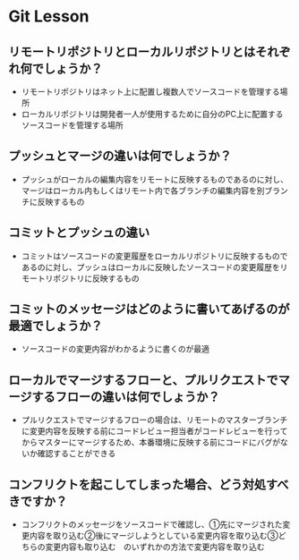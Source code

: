 # Git Lesson

## リモートリポジトリとローカルリポジトリとはそれぞれ何でしょうか？

- リモートリポジトリはネット上に配置し複数人でソースコードを管理する場所
- ローカルリポジトリは開発者一人が使用するために自分のPC上に配置するソースコードを管理する場所

## プッシュとマージの違いは何でしょうか？

- プッシュがローカルの編集内容をリモートに反映するものであるのに対し、マージはローカル内もしくはリモート内で各ブランチの編集内容を別ブランチに反映するもの

## コミットとプッシュの違い

- コミットはソースコードの変更履歴をローカルリポジトリに反映するものであるのに対し、プッシュはローカルに反映したソースコードの変更履歴をリモートリポジトリに反映するもの

## コミットのメッセージはどのように書いてあげるのが最適でしょうか？

- ソースコードの変更内容がわかるように書くのが最適

## ローカルでマージするフローと、プルリクエストでマージするフローの違いは何でしょうか？

- プルリクエストでマージするフローの場合は、リモートのマスターブランチに変更内容を反映する前にコードレビュー担当者がコードレビューを行ってからマスターにマージするため、本番環境に反映する前にコードにバグがないか確認することができる

## コンフリクトを起こしてしまった場合、どう対処すべきですか？

- コンフリクトのメッセージをソースコードで確認し、①先にマージされた変更内容を取り込む②後にマージしようとしている変更内容を取り込む③どちらの変更内容も取り込む　のいずれかの方法で変更内容を取り込む